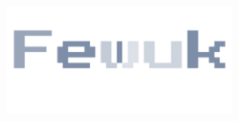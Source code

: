 <p align="center"> <img src="https://raw.githubusercontent.com/Fewuk/fewuk/main/Fewukk.gif" width="400"></p>
